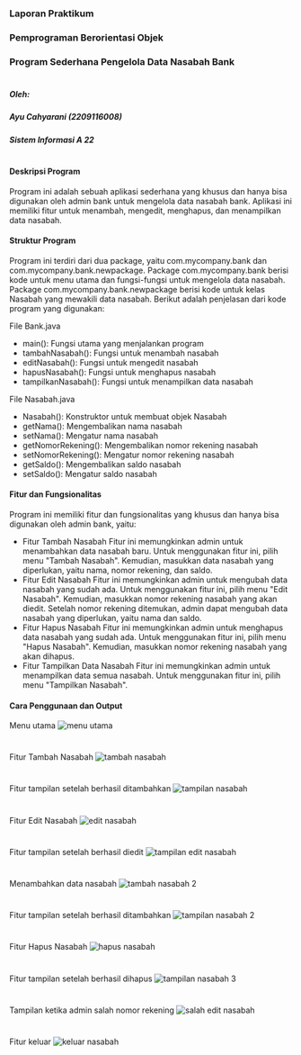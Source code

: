 ### Laporan Praktikum
### Pemprograman Berorientasi Objek
### Program Sederhana Pengelola Data Nasabah Bank
#
##### Oleh: 
##### Ayu Cahyarani (2209116008)
##### Sistem Informasi A 22
#
#
#### Deskripsi Program

Program ini adalah sebuah aplikasi sederhana yang khusus dan hanya bisa digunakan oleh admin bank untuk mengelola data nasabah bank. Aplikasi ini memiliki fitur untuk menambah, mengedit, menghapus, dan menampilkan data nasabah.
 
#### Struktur Program

Program ini terdiri dari dua package, yaitu com.mycompany.bank dan com.mycompany.bank.newpackage. Package com.mycompany.bank berisi kode untuk menu utama dan fungsi-fungsi untuk mengelola data nasabah. Package com.mycompany.bank.newpackage berisi kode untuk kelas Nasabah yang mewakili data nasabah. Berikut adalah penjelasan dari kode program yang digunakan:

File Bank.java
- main(): Fungsi utama yang menjalankan program
- tambahNasabah(): Fungsi untuk menambah nasabah
- editNasabah(): Fungsi untuk mengedit nasabah
- hapusNasabah(): Fungsi untuk menghapus nasabah
- tampilkanNasabah(): Fungsi untuk menampilkan data nasabah

File Nasabah.java
- Nasabah(): Konstruktor untuk membuat objek Nasabah
- getNama(): Mengembalikan nama nasabah
- setNama(): Mengatur nama nasabah
- getNomorRekening(): Mengembalikan nomor rekening nasabah
- setNomorRekening(): Mengatur nomor rekening nasabah
- getSaldo(): Mengembalikan saldo nasabah
- setSaldo(): Mengatur saldo nasabah

#### Fitur dan Fungsionalitas

Program ini memiliki fitur dan fungsionalitas yang khusus dan hanya bisa digunakan oleh admin bank, yaitu:

- Fitur Tambah Nasabah
Fitur ini memungkinkan admin untuk menambahkan data nasabah baru. Untuk menggunakan fitur ini, pilih menu "Tambah Nasabah". Kemudian, masukkan data nasabah yang diperlukan, yaitu nama, nomor rekening, dan saldo.
- Fitur Edit Nasabah
Fitur ini memungkinkan admin untuk mengubah data nasabah yang sudah ada. Untuk menggunakan fitur ini, pilih menu "Edit Nasabah". Kemudian, masukkan nomor rekening nasabah yang akan diedit. Setelah nomor rekening ditemukan, admin dapat mengubah data nasabah yang diperlukan, yaitu nama dan saldo.
- Fitur Hapus Nasabah
Fitur ini memungkinkan admin untuk menghapus data nasabah yang sudah ada. Untuk menggunakan fitur ini, pilih menu "Hapus Nasabah". Kemudian, masukkan nomor rekening nasabah yang akan dihapus.
- Fitur Tampilkan Data Nasabah
Fitur ini memungkinkan admin untuk menampilkan data semua nasabah. Untuk menggunakan fitur ini, pilih menu "Tampilkan Nasabah".

#### Cara Penggunaan dan Output
Menu utama
![menu utama](https://github.com/ayucahyarani/pbo-post-test-2/assets/121865360/800aac37-481b-4845-a179-3b7f47472296)
#
Fitur Tambah Nasabah
![tambah nasabah](https://github.com/ayucahyarani/pbo-post-test-2/assets/121865360/61fa30bd-943d-4a74-9b94-368c5db7199c)
#
Fitur tampilan setelah berhasil ditambahkan
![tampilan nasabah](https://github.com/ayucahyarani/pbo-post-test-2/assets/121865360/36699c75-0483-44ea-90e9-f79c8f3762e1)
#
Fitur Edit Nasabah
![edit nasabah](https://github.com/ayucahyarani/pbo-post-test-2/assets/121865360/13bfe845-196e-4902-a2fa-8571a8a6eea2)
#
Fitur tampilan setelah berhasil diedit
![tampilan edit nasabah](https://github.com/ayucahyarani/pbo-post-test-2/assets/121865360/b3af31a1-0e37-4d92-84f9-8cf5715fee60)
#
Menambahkan data nasabah
![tambah nasabah 2](https://github.com/ayucahyarani/pbo-post-test-2/assets/121865360/e87fc57c-8576-45f2-83d1-4b4dd1ae0c51)
#
Fitur tampilan setelah berhasil ditambahkan
![tampilan nasabah 2](https://github.com/ayucahyarani/pbo-post-test-2/assets/121865360/95b5dbaf-c85a-49f6-876e-8c8e29c0afb6)
#
Fitur Hapus Nasabah
![hapus nasabah](https://github.com/ayucahyarani/pbo-post-test-2/assets/121865360/cd1d5667-4f51-475a-ac8e-fa43c88a2803)
#
Fitur tampilan setelah berhasil dihapus
![tampilan nasabah 3](https://github.com/ayucahyarani/pbo-post-test-2/assets/121865360/76627c2d-461d-4186-ac4b-0ba828b8c407)
#
Tampilan ketika admin salah nomor rekening
![salah edit nasabah](https://github.com/ayucahyarani/pbo-post-test-2/assets/121865360/9faa9f96-488e-487d-b081-6734e4b8293c)
#
Fitur keluar
![keluar nasabah](https://github.com/ayucahyarani/pbo-post-test-2/assets/121865360/10aab60f-9c6c-4014-830d-2b03b7d6acc0)
